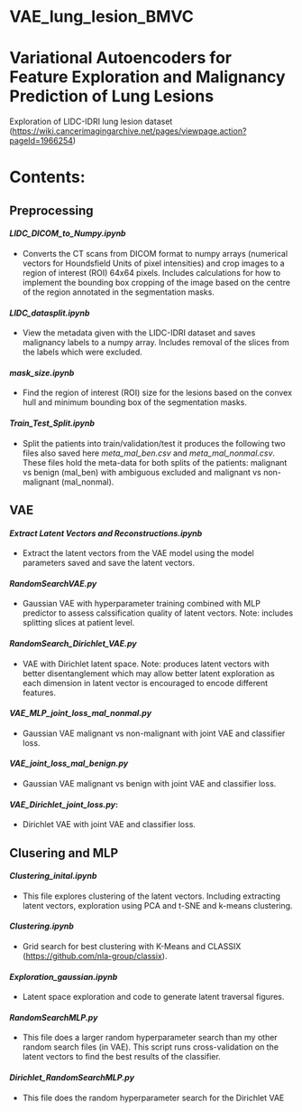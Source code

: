 # VAE_lung_lesion_BMVC
# Variational Autoencoders for Feature Exploration and Malignancy Prediction of Lung Lesions
Exploration of LIDC-IDRI lung lesion dataset (https://wiki.cancerimagingarchive.net/pages/viewpage.action?pageId=1966254)

# Contents:

## Preprocessing
#### *LIDC_DICOM_to_Numpy.ipynb*
* Converts the CT scans from DICOM format to numpy arrays (numerical vectors for Houndsfield Units of pixel intensities) and crop images to a region of interest (ROI) 64x64 pixels. Includes calculations for how to implement the bounding box cropping of the image based on the centre of the region annotated in the segmentation masks.

#### *LIDC_datasplit.ipynb*
* View the metadata given with the LIDC-IDRI dataset and saves malignancy labels to a numpy array. Includes removal of the slices from the labels which were excluded.

#### *mask_size.ipynb*
* Find the region of interest (ROI) size for the lesions based on the convex hull and minimum bounding box of the segmentation masks. 

#### *Train_Test_Split.ipynb*  
* Split the patients into train/validation/test it produces the following two files also saved here *meta_mal_ben.csv* and *meta_mal_nonmal.csv*. These files hold the meta-data for both splits of the patients: malignant vs benign (mal_ben) with ambiguous excluded and malignant vs non-malignant (mal_nonmal).

## VAE
#### *Extract Latent Vectors and Reconstructions.ipynb*
* Extract the latent vectors from the VAE model using the model parameters saved and save the latent vectors.

#### *RandomSearchVAE.py*  
* Gaussian VAE with hyperparameter training combined with MLP predictor to assess calssification quality of latent vectors. Note: includes splitting slices at patient level.
  
#### *RandomSearch_Dirichlet_VAE.py*  
* VAE with Dirichlet latent space. Note: produces latent vectors with better disentanglement which may allow better latent exploration as each dimension in latent vector is encouraged to encode different features.  

#### *VAE_MLP_joint_loss_mal_nonmal.py*
* Gaussian VAE malignant vs non-malignant with joint VAE and classifier loss.

#### *VAE_joint_loss_mal_benign.py*
* Gaussian VAE malignant vs benign with joint VAE and classifier loss.

#### *VAE_Dirichlet_joint_loss.py*:
* Dirichlet VAE with joint VAE and classifier loss.

  
## Clusering and MLP
#### *Clustering_inital.ipynb*
* This file explores clustering of the latent vectors. Including extracting latent vectors, exploration using PCA and t-SNE and k-means clustering.

#### *Clustering.ipynb*
* Grid search for best clustering with K-Means and CLASSIX (https://github.com/nla-group/classix).

#### *Exploration_gaussian.ipynb*
* Latent space exploration and code to generate latent traversal figures.

#### *RandomSearchMLP.py* 
* This file does a larger random hyperparameter search than my other random search files (in VAE). This script runs cross-validation on the latent vectors to find the best results of the classifier.

#### *Dirichlet_RandomSearchMLP.py*
* This file does the random hyperparameter search for the Dirichlet VAE
